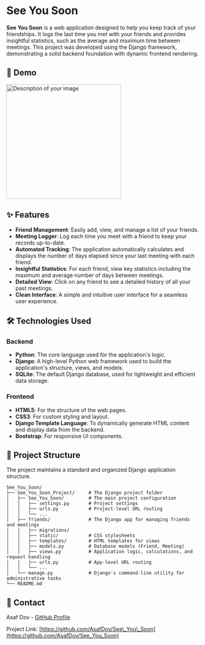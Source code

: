 # See You Soon

[](https://www.python.org/downloads/)
[](https://www.djangoproject.com/)
[](https://www.sqlite.org/)

**See You Soon** is a web application designed to help you keep track of your friendships. It logs the last time you met with your friends and provides insightful statistics, such as the average and maximum time between meetings. This project was developed using the Django framework, demonstrating a solid backend foundation with dynamic frontend rendering.

## 🚀 Demo
<img src="assets/FriendTracker_cropped.png" alt="Description of your image" width="300"/>

## ✨ Features

  * **Friend Management**: Easily add, view, and manage a list of your friends.
  * **Meeting Logger**: Log each time you meet with a friend to keep your records up-to-date.
  * **Automated Tracking**: The application automatically calculates and displays the number of days elapsed since your last meeting with each friend.
  * **Insightful Statistics**: For each friend, view key statistics including the maximum and average number of days between meetings.
  * **Detailed View**: Click on any friend to see a detailed history of all your past meetings.
  * **Clean Interface**: A simple and intuitive user interface for a seamless user experience.

## 🛠️ Technologies Used

### Backend

  * **Python**: The core language used for the application's logic.
  * **Django**: A high-level Python web framework used to build the application's structure, views, and models.
  * **SQLite**: The default Django database, used for lightweight and efficient data storage.

### Frontend

  * **HTML5**: For the structure of the web pages.
  * **CSS3**: For custom styling and layout.
  * **Django Template Language**: To dynamically generate HTML content and display data from the backend.
  * **Bootstrap**: For responsive UI components.

## 📂 Project Structure

The project maintains a standard and organized Django application structure.

```
See_You_Soon/
├── See_You_Soon_Project/     # The Django project folder
│   ├── See_You_Soon/         # The main project configuration
│   │   ├── settings.py       # Project settings
│   │   ├── urls.py           # Project-level URL routing
│   │   └── ...
│   ├── friends/              # The Django app for managing friends and meetings
│   │   ├── migrations/
│   │   ├── static/           # CSS stylesheets
│   │   ├── templates/        # HTML templates for views
│   │   ├── models.py         # Database models (Friend, Meeting)
│   │   ├── views.py          # Application logic, calculations, and request handling
│   │   ├── urls.py           # App-level URL routing
│   │   └── ...
│   └── manage.py             # Django's command-line utility for administrative tasks
└── README.md
```

## 👤 Contact

Asaf Dov - [GitHub Profile](https://www.google.com/search?q=https://github.com/AsafDov)

Project Link: [https://github.com/AsafDov/See\_You\_Soon](https://github.com/AsafDov/See_You_Soon)




